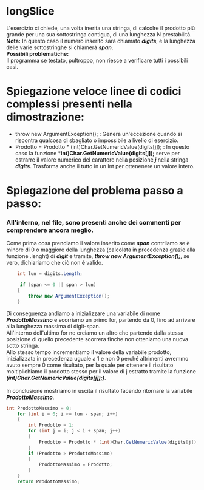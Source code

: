 # longSlice
L'esercizio ci chiede, una volta inerita una stringa, di calcolre il prodotto più grande per una sua sottostringa contigua, di una lunghezza N prestabilità. <br>
**Nota:** In questo caso il numero inserito sarà chiamato ***digits***, e la lunghezza delle varie sottostringhe si chiamerà ***span***. <br>
**Possibili problematiche:** <br>
Il programma se testato, pultroppo, non riesce a verificare tutti i possibili casi.

# Spiegazione veloce linee di codici complessi presenti nella dimostrazione:

* throw new ArgumentException(); : Genera un'eccezione quando si riscontra qualcosa di sbagliato o impossibile a livello di esercizio.
* Prodotto = Prodotto * (int)Char.GetNumericValue(digits[j]); : In questo caso la funzione  ***int)Char.GetNumericValue(digits[j]);** serve per estrarre il valore numerico del carattere nella posizione ***j*** nella stringa ***digits***. Trasforma anche il tutto in un Int per ottenenere un valore intero.


# Spiegazione del problema passo a passo:
### All'interno, nel file, sono presenti anche dei commenti per comprendere ancora meglio.
Come prima cosa prendiamo il valore inserito come ***span*** contrliamo se è minore di 0 o maggiore della lunghezza (calcolata in precedenza grazie alla funzione .lenght) di ***digit*** e tramite, ***throw new ArgumentException();***, se vero, dichiariamo che ciò non è valido.


```C#
    int lun = digits.Length;

     if (span <= 0 || span > lun) 
    {
        throw new ArgumentException();         
    }

```

Di conseguenza andiamo a inizializzare una variabile di nome ***ProdottoMassimo*** e scorriamo un primo for, partendo da 0, fino ad arrivare alla lunghezza massima di digit-span.<br>
All'interno dell'ultimo for ne creiamo un altro che partendo dalla stessa posizione di quello precedente scorrera finche non otteniamo una nuova sotto stringa.<br>
Allo stesso tempo incrementiamo il valore della variabile prodotto, inizializzata in precedenza uguale a 1 e non 0 perché altrimenti avremmo avuto sempre 0 come risultato, per la quale per ottenere il risultato moltiplichiamo il prodotto stesso per il valore di j estratto tramite la funzione ***(int)Char.GetNumericValue(digits[j]);)***. <br>   
In conclusione mostriamo in uscita il risultato facendo ritornare la variabile ***ProdottoMassimo***.
```c#
int ProdottoMassimo = 0;
    for (int i = 0; i <= lun - span; i++)  
    {
        int Prodotto = 1;
        for (int j = i; j < i + span; j++)          
        {
            Prodotto = Prodotto * (int)Char.GetNumericValue(digits[j]);     
        }
        if (Prodotto > ProdottoMassimo)                               
        {
            ProdottoMassimo = Prodotto;
        }
    }
    return ProdottoMassimo;


```
